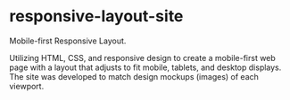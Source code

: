 # responsive-layout-site
 Mobile-first Responsive Layout. 
 <p>Utilizing HTML, CSS, and responsive design to create a mobile-first web page with a layout that adjusts to fit mobile, tablets, and desktop displays. The site was developed to match design mockups (images) of each viewport.</p>

